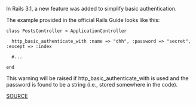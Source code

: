In Rails 3.1, a new feature was added to simplify basic authentication.

The example provided in the official Rails Guide looks like this:

    class PostsController < ApplicationController

      http_basic_authenticate_with :name => "dhh", :password => "secret", :except => :index

      #...

    end
    
This warning will be raised if http_basic_authenticate_with is used and the password is found to be a string (i.e., stored somewhere in the code).

[SOURCE](http://brakemanscanner.org/docs/warning_types/basic_authentication/)
